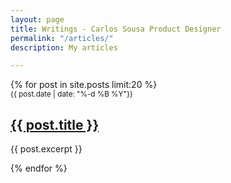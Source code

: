 ```yaml
---
layout: page
title: Writings - Carlos Sousa Product Designer
permalink: "/articles/"
description: My articles

---
```

<div>
{% for post in site.posts limit:20 %}
        <article class="selected-article--card">
          <div class="selected-article--content">
            <span class="date"><small>{{ post.date | date: "%-d %B %Y"}}</small></span>
            <h2><a class="color-change" href="{{ post.url }}">{{ post.title }}</a></h2>
            <p>{{ post.excerpt }}</p>
          </div>
      </article>
{% endfor %}
</div>
